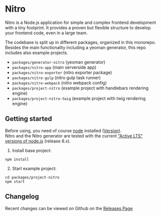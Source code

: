 # Nitro

Nitro is a Node.js application for simple and complex frontend development with a tiny footprint.
It provides a proven but flexible structure to develop your frontend code, even in a large team.

The codebase is split up in different packages, organized in this monorepo.
Besides the main functionality including a yeoman generator, this repo includes also example projects.

* `packages/generator-nitro` (yeoman generator)
* `packages/nitro-app` (main serverside app)
* `packages/nitro-exporter` (nitro exporter package)
* `packages/nitro-gulp` (nitro gulp task runner)
* `packages/nitro-webpack` (nitro webpack config)
* `packages/project-nitro` (example project with handlebars rendering engine)
* `packages/project-nitro-twig` (example project with twig rendering engine)

## Getting started

Before using, you need of course [node](https://nodejs.org/) installed ([Version](.node-version)).  
Nitro and the Nitro generator are tested with the current 
["Active LTS" versions of node.js](https://github.com/nodejs/Release#release-schedule) (release 8.x).

1.  Install base project:

```
npm install
```

2.  Start example project:

```
cd packages/project-nitro
npm start
```

## Changelog

Recent changes can be viewed on Github on the [Releases Page](https://github.com/namics/generator-nitro/releases)
